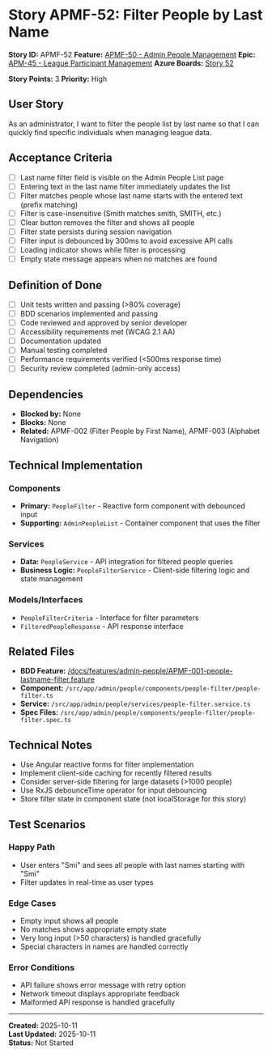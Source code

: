 # Story APMF-52: Filter People by Last Name

**Story ID:** APMF-52
**Feature:** [APMF-50 - Admin People Management](../features/admin-people/APMF-001-admin-people-management.md)
**Epic:** [APM-45 - League Participant Management](../epics/APM-045-admin-people-management.md)
**Azure Boards:** [Story 52](https://dev.azure.com/rsalit1516/Hoops/_workitems/edit/52)

**Story Points:** 3
**Priority:** High

## User Story

As an administrator, I want to filter the people list by last name so that I can quickly find specific individuals when managing league data.

## Acceptance Criteria

- [ ] Last name filter field is visible on the Admin People List page
- [ ] Entering text in the last name filter immediately updates the list
- [ ] Filter matches people whose last name starts with the entered text (prefix matching)
- [ ] Filter is case-insensitive (Smith matches smith, SMITH, etc.)
- [ ] Clear button removes the filter and shows all people
- [ ] Filter state persists during session navigation
- [ ] Filter input is debounced by 300ms to avoid excessive API calls
- [ ] Loading indicator shows while filter is processing
- [ ] Empty state message appears when no matches are found

## Definition of Done

- [ ] Unit tests written and passing (>80% coverage)
- [ ] BDD scenarios implemented and passing
- [ ] Code reviewed and approved by senior developer
- [ ] Accessibility requirements met (WCAG 2.1 AA)
- [ ] Documentation updated
- [ ] Manual testing completed
- [ ] Performance requirements verified (<500ms response time)
- [ ] Security review completed (admin-only access)

## Dependencies

- **Blocked by:** None
- **Blocks:** None
- **Related:** APMF-002 (Filter People by First Name), APMF-003 (Alphabet Navigation)

## Technical Implementation

### Components

- **Primary:** `PeopleFilter` - Reactive form component with debounced input
- **Supporting:** `AdminPeopleList` - Container component that uses the filter

### Services

- **Data:** `PeopleService` - API integration for filtered people queries
- **Business Logic:** `PeopleFilterService` - Client-side filtering logic and state management

### Models/Interfaces

- `PeopleFilterCriteria` - Interface for filter parameters
- `FilteredPeopleResponse` - API response interface

## Related Files

- **BDD Feature:** [/docs/features/admin-people/APMF-001-people-lastname-filter.feature](../features/admin-people/APMF-001-people-lastname-filter.feature)
- **Component:** `/src/app/admin/people/components/people-filter/people-filter.ts`
- **Service:** `/src/app/admin/people/services/people-filter.service.ts`
- **Spec Files:** `/src/app/admin/people/components/people-filter/people-filter.spec.ts`

## Technical Notes

- Use Angular reactive forms for filter implementation
- Implement client-side caching for recently filtered results
- Consider server-side filtering for large datasets (>1000 people)
- Use RxJS debounceTime operator for input debouncing
- Store filter state in component state (not localStorage for this story)

## Test Scenarios

### Happy Path

- User enters "Smi" and sees all people with last names starting with "Smi"
- Filter updates in real-time as user types

### Edge Cases

- Empty input shows all people
- No matches shows appropriate empty state
- Very long input (>50 characters) is handled gracefully
- Special characters in names are handled correctly

### Error Conditions

- API failure shows error message with retry option
- Network timeout displays appropriate feedback
- Malformed API response is handled gracefully

---

**Created:** 2025-10-11  
**Last Updated:** 2025-10-11  
**Status:** Not Started
